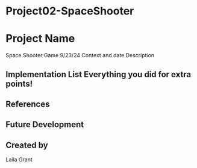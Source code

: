 # Project02-SpaceShooter

# Project Name
Space Shooter Game 9/23/24
Context and date
Description
## Implementation List Everything you did for extra points!

## References
## Future Development
## Created by
Laila Grant
